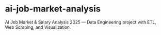 # ai-job-market-analysis
AI Job Market &amp; Salary Analysis 2025 — Data Engineering project with ETL, Web Scraping, and Visualization.
